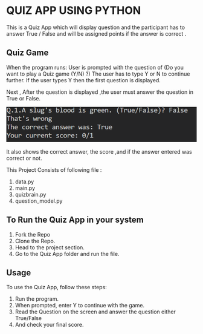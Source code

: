 # QUIZ APP USING PYTHON

This is a Quiz App which will display question and the participant has to answer True / False and will be assigned points if the answer is correct .

## Quiz Game

When the program runs: User is prompted with the question of (Do you want to play a Quiz game (Y/N) ?) The user has to type Y or N to continue further.
If the user types Y then the first question is displayed.

Next , After the question is displayed ,the user must answer the question in True or False.

![Quiz Game Image](image.png)

It also shows the correct answer, the score ,and if the answer entered was correct or not.

This Project Consists of following file :

1. data.py
2. main.py
3. quizbrain.py
4. question_model.py

## To Run the Quiz App in your system

1. Fork the Repo
2. Clone the Repo.
3. Head to the project section.
4. Go to the Quiz App folder and run the file.

## Usage

To use the Quiz App, follow these steps:

1. Run the program.
2. When prompted, enter Y to continue with the game.
3. Read the Question on the screen and answer the question either True/False
4. And check your final score.
